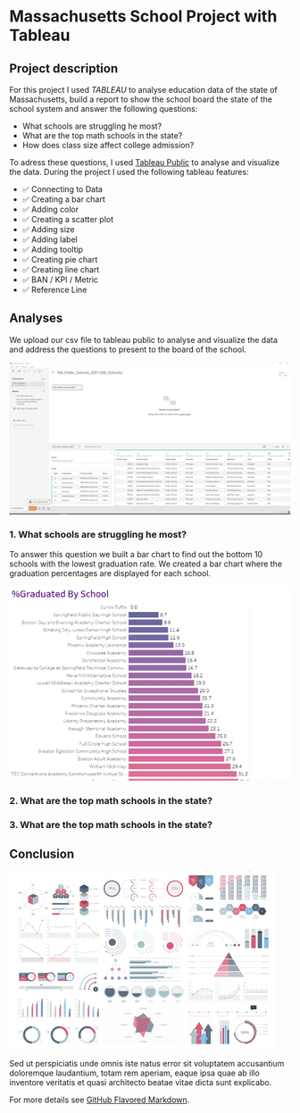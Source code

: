 # Massachusetts School Project with Tableau

## Project description

For this project I used *TABLEAU* to analyse education data of the state of Massachusetts, build a report to show the school board the state of the school system and answer the following questions:

* What schools are struggling he most?
* What are the top math schools in the state?
* How does class size affect college admission?

To adress these questions, I used [Tableau Public](https://public.tableau.com/app/discover) to analyse and visualize the data. During the project I used the following tableau features:

- ✅ Connecting to Data
- ✅ Creating a bar chart
- ✅ Adding color
- ✅ Creating a scatter plot
- ✅ Adding size
- ✅ Adding label
- ✅ Adding tooltip
- ✅ Creating pie chart
- ✅ Creating line chart
- ✅ BAN / KPI / Metric
- ✅ Reference Line

## Analyses

We upload our csv file to tableau public to analyse and visualize the data and address the questions to present to the board of the school.

<img src="images/projects/Mass_tableau/dataset.PNG?raw=true">

### 1\. What schools are struggling he most?

To answer this question we built a bar chart to find out the bottom 10 schools with the lowest graduation rate. We created a bar chart where the graduation percentages are displayed for each school.

<img src="images/projects/Mass_tableau/bar_chart.PNG?raw=true">

### 2\. What are the top math schools in the state?

### 3\. What are the top math schools in the state?

## Conclusion

<img src="images/dummy_thumbnail.jpg?raw=true">



Sed ut perspiciatis unde omnis iste natus error sit voluptatem accusantium doloremque laudantium, totam rem aperiam, eaque ipsa quae ab illo inventore veritatis et quasi architecto beatae vitae dicta sunt explicabo.

For more details see [GitHub Flavored Markdown](https://guides.github.com/features/mastering-markdown/).